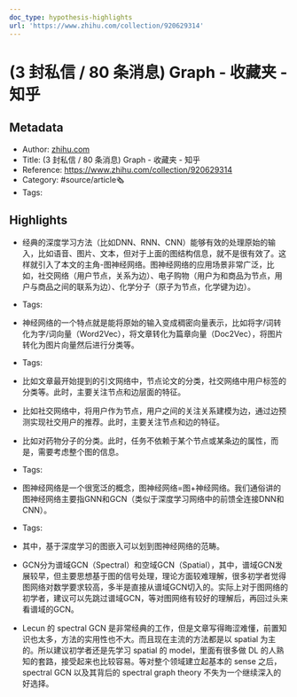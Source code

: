 ```yaml
---
doc_type: hypothesis-highlights
url: 'https://www.zhihu.com/collection/920629314'
---
```

# (3 封私信 / 80 条消息) Graph - 收藏夹 - 知乎
## Metadata
- Author: [zhihu.com]()
- Title: (3 封私信 / 80 条消息) Graph - 收藏夹 - 知乎
- Reference: https://www.zhihu.com/collection/920629314
- Category: #source/article🗞
- Tags:
## Highlights
- 经典的深度学习方法（比如DNN、RNN、CNN）能够有效的处理原始的输入，比如语音、图片、文本，但对于上面的图结构信息，就不是很有效了。这样就引入了本文的主角-图神经网络。图神经网络的应用场景非常广泛，比如，社交网络（用户节点，关系为边）、电子购物（用户为和商品为节点，用户与商品之间的联系为边）、化学分子（原子为节点，化学键为边）。


- Tags:

- 神经网络的一个特点就是能将原始的输入变成稠密向量表示，比如将字/词转化为字/词向量（Word2Vec），将文章转化为篇章向量（Doc2Vec），将图片转化为图片向量然后进行分类等。


- Tags:

- 比如文章最开始提到的引文网络中，节点论文的分类，社交网络中用户标签的分类等。此时，主要关注节点和边层面的特征。

- 比如社交网络中，将用户作为节点，用户之间的关注关系建模为边，通过边预测实现社交用户的推荐。此时，主要关注节点和边的特征。

- 比如对药物分子的分类。此时，任务不依赖于某个节点或某条边的属性，而是，需要考虑整个图的信息。


- Tags:

- 图神经网络是一个很宽泛的概念，图神经网络=图+神经网络。我们通俗讲的图神经网络主要指GNN和GCN（类似于深度学习网络中的前馈全连接DNN和CNN）。


- Tags:

- 其中，基于深度学习的图嵌入可以划到图神经网络的范畴。

- GCN分为谱域GCN（Spectral）和空域GCN（Spatial），其中，谱域GCN发展较早，但主要思想基于图的信号处理，理论方面较难理解，很多初学者觉得图网络对数学要求较高，多半是直接从谱域GCN切入的。实际上对于图网络的初学者，建议可以先跳过谱域GCN，等对图网络有较好的理解后，再回过头来看谱域的GCN。

- Lecun 的 spectral GCN 是非常经典的工作，但是文章写得晦涩难懂，前置知识也太多，方法的实用性也不大。而且现在主流的方法都是以 spatial 为主的。所以建议初学者还是先学习 spatial 的 model，里面有很多做 DL 的人熟知的套路，接受起来也比较容易。等对整个领域建立起基本的 sense 之后，spectral GCN 以及其背后的 spectral graph theory 不失为一个继续深入的好选择。

